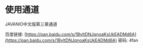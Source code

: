 # 使用通道

JAVANIO中文版第三章通道

百度链接: [https://pan.baidu.com/s/1ByltDNJqnoaKsUkEADMd6A](https://pan.baidu.com/s/1ByltDNJqnoaKsUkEADMd6A) 密码: 4fan

